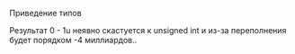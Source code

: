 Приведение типов

Результат 0 - 1u неявно скастуется к unsigned int и из-за переполнения будет порядком -4 миллиардов..